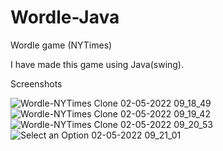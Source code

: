 # Wordle-Java
Wordle game (NYTimes) 

I have made this game using Java(swing).

Screenshots 


![Wordle-NYTimes Clone 02-05-2022 09_18_49](https://user-images.githubusercontent.com/30958999/166182120-1179ce6b-6753-44ce-b8e6-6f723bdccfc5.png)
![Wordle-NYTimes Clone 02-05-2022 09_19_42](https://user-images.githubusercontent.com/30958999/166182134-38405b4a-70dc-41fa-a682-0de99ebcc8cf.png)
![Wordle-NYTimes Clone 02-05-2022 09_20_53](https://user-images.githubusercontent.com/30958999/166182141-490aed71-9a6f-4100-9b02-844d46d07a72.png)
![Select an Option 02-05-2022 09_21_01](https://user-images.githubusercontent.com/30958999/166182161-755c8f60-3e7f-4f08-be67-40863852284f.png)
